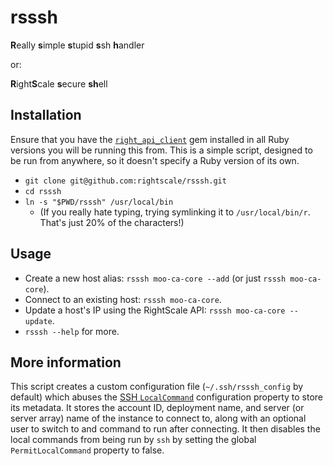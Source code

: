 # rsssh #

<b>R</b>eally <b>s</b>imple <b>s</b>tupid <b>s</b>sh <b>h</b>andler

or:

<b>R</b>ight<b>S</b>cale <b>s</b>ecure <b>sh</b>ell

## Installation ##

Ensure that you have the [`right_api_client`][right_api_client] gem installed in
all Ruby versions you will be running this from. This is a simple script,
designed to be run from anywhere, so it doesn't specify a Ruby version of its
own.

* `git clone git@github.com:rightscale/rsssh.git`
* `cd rsssh`
* `ln -s "$PWD/rsssh" /usr/local/bin`
  * (If you really hate typing, trying symlinking it to `/usr/local/bin/r`.
    That's just 20% of the characters!)

## Usage ##

* Create a new host alias: `rsssh moo-ca-core --add` (or just `rsssh
  moo-ca-core`).
* Connect to an existing host: `rsssh moo-ca-core`.
* Update a host's IP using the RightScale API: `rsssh moo-ca-core --update`.
* `rsssh --help` for more.

## More information ##

This script creates a custom configuration file (`~/.ssh/rsssh_config` by
default) which abuses the [SSH `LocalCommand`][ssh_config] configuration
property to store its metadata. It stores the account ID, deployment name, and
server (or server array) name of the instance to connect to, along with an
optional user to switch to and command to run after connecting. It then disables
the local commands from being run by `ssh` by setting the global
`PermitLocalCommand` property to false.

[right_api_client]: https://github.com/rightscale/right_api_client
[ssh_config]: http://www.openbsd.org/cgi-bin/man.cgi?query=ssh_config&sektion=5

